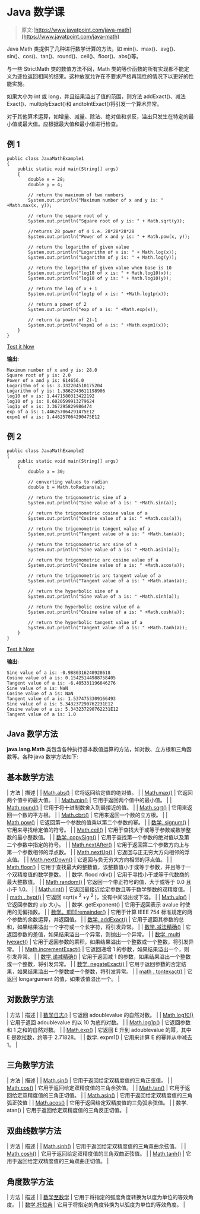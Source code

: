 # Java 数学课

> 原文:[https://www.javatpoint.com/java-math](https://www.javatpoint.com/java-math)

Java Math 类提供了几种进行数学计算的方法，如 min()、max()、avg()、sin()、cos()、tan()、round()、ceil()、floor()、abs()等。

与一些 StrictMath 类的数值方法不同，Math 类的等价函数的所有实现都不能定义为逐位返回相同的结果。这种放宽允许在不要求严格再现性的情况下以更好的性能实施。

如果大小为 int 或 long，并且结果溢出了值的范围，则方法 addExact()、减法 Exact()、multiplyExact()和 andtoIntExact()将引发一个算术异常。

对于其他算术运算，如增量、减量、除法、绝对值和求反，溢出只发生在特定的最小值或最大值。应根据最大值和最小值进行检查。

## 例 1

```
public class JavaMathExample1  
{  
    public static void main(String[] args)   
    {  
        double x = 28;  
        double y = 4;  

        // return the maximum of two numbers
        System.out.println("Maximum number of x and y is: " +Math.max(x, y)); 

        // return the square root of y 
        System.out.println("Square root of y is: " + Math.sqrt(y)); 

        //returns 28 power of 4 i.e. 28*28*28*28  
        System.out.println("Power of x and y is: " + Math.pow(x, y));    

        // return the logarithm of given value     
        System.out.println("Logarithm of x is: " + Math.log(x)); 
        System.out.println("Logarithm of y is: " + Math.log(y));

        // return the logarithm of given value when base is 10    
        System.out.println("log10 of x is: " + Math.log10(x)); 
        System.out.println("log10 of y is: " + Math.log10(y));  

        // return the log of x + 1
        System.out.println("log1p of x is: " +Math.log1p(x));  

        // return a power of 2  
        System.out.println("exp of a is: " +Math.exp(x));  

        // return (a power of 2)-1
        System.out.println("expm1 of a is: " +Math.expm1(x));
    }  
}  

```

[Test it Now](https://compiler.javatpoint.com/opr/test.jsp?filename=JavaMathExample1)

**输出:**

```
Maximum number of x and y is: 28.0
Square root of y is: 2.0
Power of x and y is: 614656.0
Logarithm of x is: 3.332204510175204
Logarithm of y is: 1.3862943611198906
log10 of x is: 1.4471580313422192
log10 of y is: 0.6020599913279624
log1p of x is: 3.367295829986474
exp of a is: 1.446257064291475E12
expm1 of a is: 1.446257064290475E12

```

## 例 2

```
public class JavaMathExample2  
{  
    public static void main(String[] args)   
    {  
        double a = 30;  

        // converting values to radian  
        double b = Math.toRadians(a); 

        // return the trigonometric sine of a    
        System.out.println("Sine value of a is: " +Math.sin(a));  

        // return the trigonometric cosine value of a
        System.out.println("Cosine value of a is: " +Math.cos(a));

        // return the trigonometric tangent value of a
        System.out.println("Tangent value of a is: " +Math.tan(a));

        // return the trigonometric arc sine of a    
        System.out.println("Sine value of a is: " +Math.asin(a));  

        // return the trigonometric arc cosine value of a
        System.out.println("Cosine value of a is: " +Math.acos(a));

        // return the trigonometric arc tangent value of a
        System.out.println("Tangent value of a is: " +Math.atan(a));

        // return the hyperbolic sine of a    
        System.out.println("Sine value of a is: " +Math.sinh(a));  

        // return the hyperbolic cosine value of a
        System.out.println("Cosine value of a is: " +Math.cosh(a));

        // return the hyperbolic tangent value of a
        System.out.println("Tangent value of a is: " +Math.tanh(a));
    }  
}  

```

[Test it Now](https://compiler.javatpoint.com/opr/test.jsp?filename=JavaMathExample2)

**输出:**

```
Sine value of a is: -0.9880316240928618
Cosine value of a is: 0.15425144988758405
Tangent value of a is: -6.405331196646276
Sine value of a is: NaN
Cosine value of a is: NaN
Tangent value of a is: 1.5374753309166493
Sine value of a is: 5.343237290762231E12
Cosine value of a is: 5.343237290762231E12
Tangent value of a is: 1.0

```

## Java 数学方法

**java.lang.Math** 类包含各种执行基本数值运算的方法，如对数、立方根和三角函数等。各种 java 数学方法如下:

## 基本数学方法

| 方法 | 描述 |
| [Math.abs()](java-math-abs-method) | 它将返回给定值的绝对值。 |
| [Math.max()](java-math-max-method) | 它返回两个值中的最大值。 |
| [Math.min()](java-math-min-method) | 它用于返回两个值中的最小值。 |
| [Math.round()](java-math-round-method) | 它用于将十进制数舍入到最接近的值。 |
| [Math.sqrt()](java-math-sqrt-method) | 它用来返回一个数的平方根。 |
| [Math.cbrt()](java-math-cbrt-method) | 它用来返回一个数的立方根。 |
| [Math.pow()](java-math-pow-method) | 它返回第一个参数的值乘以第二个参数的幂。 |
| [数学. signum()](java-math-signum-method) | 它用来寻找给定值的符号。 |
| [Math.ceil()](java-math-ceil-method) | 它用于查找大于或等于参数或数学整数的最小整数值。 |
| [数学. copySign()](java-math-copysign-method) | 它用于查找第一个参数的绝对值以及第二个参数中指定的符号。 |
| [Math.nextAfter()](java-math-nextafter-method) | 它用于返回第二个参数方向上与第一个参数相邻的浮点数。 |
| [Math.nextUp()](java-math-nextup-method) | 它返回与正无穷大方向相邻的浮点值。 |
| [Math.nextDown()](java-math-nextdown-method) | 它返回与负无穷大方向相邻的浮点值。 |
| [Math.floor()](java-math-floor-method) | 它用于查找最大的整数值，该整数值小于或等于参数，并且等于一个双精度值的数学整数。 |
| 数学. flood rdiv() | 它用于寻找小于或等于代数商的最大整数值。 |
| [Math.random()](java-math-random-method) | 它返回一个带正符号的值，大于或等于 0.0 且小于 1.0。 |
| [Math.rint()](java-math-rint-method) | 它返回最接近给定参数且等于数学整数的双精度值。 |
| [math . hypt()](java-math-hypot-method) | 它返回 sqrt(x <sup>2</sup> +y <sup>2</sup> )，没有中间溢出或下溢。 |
| [Math.ulp()](java-math-ulp-method) | 它返回参数的 ulp 大小。 |
| 数学. getExponent() | 它用于返回表示 avalue 时使用的无偏指数。 |
| [数学。IEEEremainder()](java-math-ieeeremainder-method) | 它用于计算 IEEE 754 标准规定的两个参数的余数运算，并返回值。 |
| [数学. addExact()](java-math-addexact-method) | 它用于返回其参数的总和，如果结果溢出一个字符或一个长字符，将引发异常。 |
| [数学.减法精确()](java-math-subtractexact-method) | 它返回参数的差值，如果结果溢出一个异常，则抛出一个异常。 |
| [数学. multi lyexact()](java-math-multiplyexact-method) | 它用于返回参数的乘积，如果结果溢出一个整数或一个整数，将引发异常。 |
| [Math.incrementExact()](java-math-incrementexact-method) | 它返回递增 1 的参数，如果结果溢出一个，则引发异常。 |
| [数学.递减精确()](java-math-decrementexact-method) | 它用于返回减 1 的参数，如果结果溢出一个整数或一个整数，将引发异常。 |
| [数学. negateExact()](java-math-negateexact-method) | 它用于返回参数的否定结果，如果结果溢出一个整数或一个整数，将引发异常。 |
| [math . tontexact()](java-math-tointexact-method) | 它返回 longargument 的值，如果该值溢出一个。 |

## 对数数学方法

| 方法 | 描述 |
| [数学日志()](java-math-log-method) | 它返回 adoublevalue 的自然对数。 |
| [Math.log10()](java-math-log10-method) | 它用于返回 adoublevalue 的以 10 为底的对数。 |
| [Math.log1p()](java-math-log1p-method) | 它返回参数和 1 之和的自然对数。 |
| [Math.exp()](java-math-exp-method) | 它返回 E 升到 adoublevalue 的幂，其中 E 是欧拉数，约等于 2.71828。 |
| 数学. expm1() | 它用来计算 E 的幂并从中减去 1。 |

## 三角数学方法

| 方法 | 描述 |
| [Math.sin()](java-math-sin-method) | 它用于返回给定双精度值的三角正弦值。 |
| [Math.cos()](java-math-cos-method) | 它用于返回给定双精度值的三角余弦值。 |
| [Math.tan()](java-math-tan-method) | 它用于返回给定双精度值的三角正切值。 |
| [Math.asin()](/java-math-asin-method) | 它用于返回给定双精度值的三角弧正弦值 |
| [Math.acos()](java-math-acos-method) | 它用于返回给定双精度值的三角弧余弦值。 |
| 数学. atan() | 它用于返回给定双精度值的三角反正切值。 |

## 双曲线数学方法

| 方法 | 描述 |
| [Math.sinh()](java-math-sinh-method) | 它用于返回给定双精度值的三角双曲余弦值。 |
| [Math.cosh()](java-math-cosh-method) | 它用于返回给定双精度值的三角双曲正弦值。 |
| [Math.tanh()](java-math-tanh-method) | 它用于返回给定双精度值的三角双曲正切值。 |

## 角度数学方法

| 方法 | 描述 |
| [数学至数学](java-math-todegrees-method) | 它用于将指定的弧度角度转换为以度为单位的等效角度。 |
| [数学.托拉典](java-math-toradians-method) | 它用于将指定的角度转换为以弧度为单位的等效角度。 |